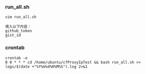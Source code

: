 
### run_all.sh

```
vim run_all.sh

填入以下内容：
github_token
gist_id
```

### crontab 
```
crontab -e
0 0 * * * cd /home/ubuntu/cfProxyIpTest && bash run_all.sh >> logs/$(date +"%Y%m%d%H%M%S").log 2>&1
```